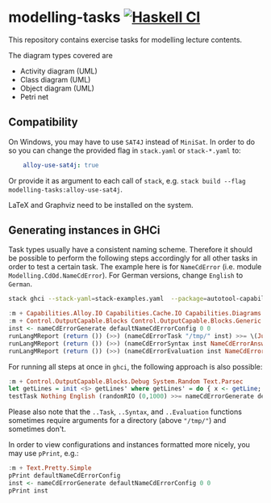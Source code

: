 # modelling-tasks [![Haskell CI](https://github.com/fmidue/modelling-tasks/workflows/Haskell%20CI/badge.svg)](https://github.com/fmidue/modelling-tasks/actions?query=workflow%3A%22Haskell+CI%22+branch%3Amaster)

This repository contains exercise tasks for modelling lecture contents.

The diagram types covered are

* Activity diagram (UML)
* Class diagram (UML)
* Object diagram (UML)
* Petri net

## Compatibility

On Windows, you may have to use `SAT4J` instead of `MiniSat`.
In order to do so you can change the provided flag in `stack.yaml` or `stack-*.yaml` to:

``` yaml
    alloy-use-sat4j: true
```

Or provide it as argument to each call of `stack`, e.g. `stack build --flag modelling-tasks:alloy-use-sat4j`.

LaTeX and Graphviz need to be installed on the system.

## Generating instances in GHCi

Task types usually have a consistent naming scheme.
Therefore it should be possible to perform the following steps accordingly for all other tasks in order to test a certain task.
The example here is for `NameCdError` (i.e. module `Modelling.CdOd.NameCdError`).
For German versions, change `English` to `German`.

``` sh
stack ghci --stack-yaml=stack-examples.yaml  --package=autotool-capabilities-io-instances
```

``` haskell
:m + Capabilities.Alloy.IO Capabilities.Cache.IO Capabilities.Diagrams.IO Capabilities.Graphviz.IO Capabilities.PlantUml.IO
:m + Control.OutputCapable.Blocks Control.OutputCapable.Blocks.Generic
inst <- nameCdErrorGenerate defaultNameCdErrorConfig 0 0
runLangMReport (return ()) (>>) (nameCdErrorTask "/tmp/" inst) >>= \(Just (), x) -> (x English :: IO ())
runLangMReport (return ()) (>>) (nameCdErrorSyntax inst NameCdErrorAnswer {reason = 'b', dueTo = [1,2,4]}) >>= \(Just (), x) -> (x English :: IO ())
runLangMReport (return ()) (>>) (nameCdErrorEvaluation inst NameCdErrorAnswer {reason = 'b', dueTo = [1,2,4]}) >>= \(r, x) -> (x English :: IO ()) >> return r :: IO (Maybe Rational)
```

For running all steps at once in `ghci`, the following approach is also possible:

``` haskell
:m + Control.OutputCapable.Blocks.Debug System.Random Text.Parsec
let getLines = init <$> getLines' where getLines' = do { x <- getLine; if null x then pure [] else (\l -> x ++ '\n' : l) <$> getLines' }
testTask Nothing English (randomRIO (0,1000) >>= nameCdErrorGenerate defaultNameCdErrorConfig 0) (nameCdErrorTask "/tmp/") nameCdErrorSyntax nameCdErrorEvaluation (either (error . show) id . parse parseNameCdErrorAnswer "" <$> getLines)
```

Please also note that the `..Task`, `..Syntax`, and `..Evaluation` functions sometimes require arguments for a directory (above `"/tmp/"`) and sometimes don't.

In order to view configurations and instances formatted more nicely, you may use `pPrint`, e.g.:

``` haskell
:m + Text.Pretty.Simple
pPrint defaultNameCdErrorConfig
inst <- nameCdErrorGenerate defaultNameCdErrorConfig 0 0
pPrint inst
```
